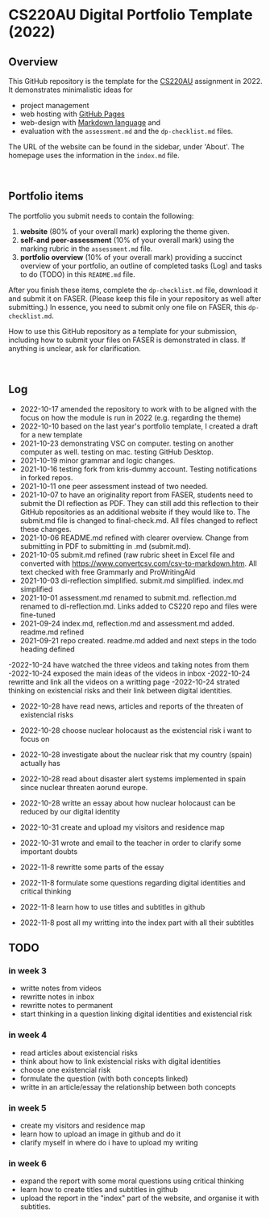 # CS220AU Digital Portfolio Template (2022)
## Overview
This GitHub repository is the template for the [CS220AU](https://github.com/khofstadter/CS220AU) assignment in 2022. It demonstrates minimalistic ideas for 

- project management
- web hosting with [GitHub Pages](https://pages.github.com/) 
- web-design with [Markdown language](https://guides.github.com/features/mastering-markdown/) and
- evaluation with the `assessment.md` and the `dp-checklist.md` files. 

The URL of the website can be found in the sidebar, under 'About'. The homepage uses the information in the `index.md` file.

<br>

## Portfolio items
The portfolio you submit needs to contain the following:

1. **website** (80% of your overall mark) exploring the theme given.
2. **self-and peer-assessment** (10% of your overall mark) using the marking rubric in the `assessment.md` file.
3. **portfolio overview** (10% of your overall mark) providing a succinct overview of your portfolio, an outline of completed tasks (Log) and tasks to do (TODO) in this `README.md` file.

After you finish these items, complete the `dp-checklist.md` file, download it and submit it on FASER. (Please keep this file in your repository as well after submitting.) In essence, you need to submit only one file on FASER, this `dp-checklist.md`. 

How to use this GitHub repository as a template for your submission, including how to submit your files on FASER is demonstrated in class. If anything is unclear, ask for clarification. 

<br>

## Log

- 2022-10-17 amended the repository to work with to be aligned with the focus on how the module is run in 2022 (e.g. regarding the theme)
- 2022-10-10 based on the last year's portfolio template, I created a draft for a new template
- 2021-10-23 demonstrating VSC on computer. testing on another computer as well. testing on mac. testing GitHub Desktop. 
- 2021-10-19 minor grammar and logic changes. 
- 2021-10-16 testing fork from kris-dummy account. Testing notifications in forked repos. 
- 2021-10-11 one peer assessment instead of two needed.
- 2021-10-07 to have an originality report from FASER, students need to submit the DI reflection as PDF. They can still add this reflection to their GitHub repositories as an additional website if they would like to. The submit.md file is changed to final-check.md. All files changed to reflect these changes. 
- 2021-10-06 README.md refined with clearer overview. Change from submitting in PDF to submitting in .md (submit.md). 
- 2021-10-05 submit.md refined (raw rubric sheet in Excel file and converted with https://www.convertcsv.com/csv-to-markdown.htm. All text checked with free Grammarly and ProWritingAid
- 2021-10-03 di-reflection simplified. submit.md simplified. index.md simplified
- 2021-10-01 assessment.md renamed to submit.md. reflection.md renamed to di-reflection.md. Links added to CS220 repo and files were fine-tuned
- 2021-09-24 index.md, reflection.md and assessment.md added. readme.md refined
- 2021-09-21 repo created. readme.md added and next steps in the todo heading defined

-2022-10-24 have watched the three videos and taking notes from them 
-2022-10-24 exposed the main ideas of the videos in inbox 
-2022-10-24 rewritte and link all the videos on a writting page 
-2022-10-24 strated thinking on existencial risks and their link between digital identities. 
<br>

- 2022-10-28 have read news, articles and reports of the threaten of existencial risks 
- 2022-10-28 choose nuclear holocaust as the existencial risk i want to focus on 
- 2022-10-28 investigate about the nuclear risk that my country (spain) actually has 
- 2022-10-28 read about disaster alert systems implemented in spain since nuclear threaten aorund europe. 
- 2022-10-28 writte an essay about how nuclear holocaust can be reduced by our digital identity 

- 2022-10-31 create and upload my visitors and residence map 
- 2022-10-31 wrote and email to the teacher in order to clarify some important doubts 

- 2022-11-8 rewritte some parts of the essay 
- 2022-11-8 formulate some questions regarding digital identities and critical thinking 
- 2022-11-8 learn how to use titles and subtitles in github 
- 2022-11-8 post all my writting into the index part with all their subtitles 

## TODO
### in week 3
- writte notes from videos 
- rewritte notes in inbox
- rewritte notes to permanent
- start thinking in a question linking digital identities and existencial risk

### in week 4 
- read articles about existencial risks 
- think about how to link existencial risks with digital identities 
- choose one existencial risk 
- formulate the question (with both concepts linked) 
- writte in an article/essay the relationship between both concepts 

### in week 5 
- create my visitors and residence map 
- learn how to upload an image in github and do it 
- clarify myself in where do i have to upload my writing 

### in week 6 
- expand the report with some moral questions using critical thinking 
- learn how to create titles and subtitles in github 
- upload the report in the "index" part of the website, and organise it with subtitles. 
